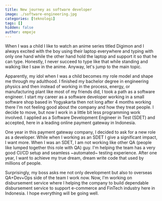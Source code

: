 ```yaml
---
title: New journey as software developer
image: ./software-engineering.jpg
categories: [teknologi]
tags: []
hidden: false
author: empeje
---
```


When I was a child I like to watch an anime series titled Digimon and I always excited with the boy using their laptop everywhere and typing with only one hand while the other hand hold the laptop and support it so that he can type. Honestly, I never succeed to type like that while standing and walking like I saw in the anime. Anyway, let's jump to the main topic.

Apparently, my idol when I was a child becomes my role model and shape me through my adulthood. I finished my bachelor degree in engineering physics and then instead of working in the process, energy, or manufacturing plant like most of my friends did, I took a path as a software engineer. I start my career as a software developer working in a small software shop based in Yogyakarta then not long after 4 months working there I'm not feeling good about the company and how they treat people. I decide to move, but now I work in a little bit less programming work involved. I applied as a Software Development Engineer in Test (SDET) and accepted, here in a leading online payment gateway in Indonesia.

One year in this payment gateway company, I decided to ask for a new role as a developer. While when I working as an SDET I give a significant impact, I want more. When I was an SDET, I am not working like other QA (people like lumped together this role with QA) guy. I'm helping the team has a very good CI/CD setup and seamless ~automated~ testing experience. After one year, I want to achieve my true dream, dream write code that used by millions of people.

Surprisingly, my boss asks me not only development but also to overseas QA+Dev+Ops side of the team I work now. Now, I'm working on disbursement service where I helping the company to build dependable disbursement service to support e-commerce and FinTech industry here in Indonesia. I hope everything will be going well.
